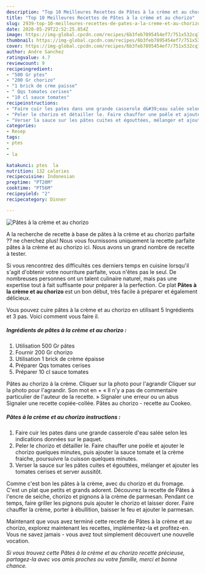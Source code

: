 ```yaml
---
description: "Top 10 Meilleures Recettes de Pâtes à la crème et au chorizo"
title: "Top 10 Meilleures Recettes de Pâtes à la crème et au chorizo"
slug: 2939-top-10-meilleures-recettes-de-pates-a-la-creme-et-au-chorizo
date: 2020-05-29T22:52:25.854Z
image: https://img-global.cpcdn.com/recipes/6b3feb7895454ef7/751x532cq70/pates-a-la-creme-et-au-chorizo-photo-principale-de-la-recette.jpg
thumbnail: https://img-global.cpcdn.com/recipes/6b3feb7895454ef7/751x532cq70/pates-a-la-creme-et-au-chorizo-photo-principale-de-la-recette.jpg
cover: https://img-global.cpcdn.com/recipes/6b3feb7895454ef7/751x532cq70/pates-a-la-creme-et-au-chorizo-photo-principale-de-la-recette.jpg
author: Andre Sanchez
ratingvalue: 4.7
reviewcount: 9
recipeingredient:
- "500 Gr ptes"
- "200 Gr chorizo"
- "1 brick de crme paisse"
- " Qqs tomates cerises"
- "10 cl sauce tomates"
recipeinstructions:
- "Faire cuir les pates dans une grande casserole d&#39;eau salée selon les indications données sur le paquet."
- "Peler le chorizo et détailler le. Faire chauffer une poêle et ajouter le chorizo quelques minutes, puis ajouter la sauce tomate et la crème fraiche, poursuivre la cuisson quelques minutes."
- "Verser la sauce sur les pâtes cuites et égouttées, mélanger et ajouter les tomates cerises et server aussitôt."
categories:
- Resep
tags:
- ptes
- 
- la

katakunci: ptes  la 
nutrition: 132 calories
recipecuisine: Indonesian
preptime: "PT20M"
cooktime: "PT56M"
recipeyield: "2"
recipecategory: Dinner

---
```



![Pâtes à la crème et au chorizo](https://img-global.cpcdn.com/recipes/6b3feb7895454ef7/751x532cq70/pates-a-la-creme-et-au-chorizo-photo-principale-de-la-recette.jpg)

A la recherche de recette à base de pâtes à la crème et au chorizo parfaite ?? ne cherchez plus! Nous vous fournissons uniquement la recette parfaite pâtes à la crème et au chorizo ici. Nous avons un grand nombre de recette à tester.

Si vous rencontrez des difficultés ces derniers temps en cuisine lorsqu'il s'agit d'obtenir votre nourriture parfaite, vous n'êtes pas le seul. De nombreuses personnes ont un talent culinaire naturel, mais pas une expertise tout à fait suffisante pour préparer à la perfection. Ce plat <strong> Pâtes à la crème et au chorizo </strong> est un bon début, très facile à préparer et également délicieux.

<!--inarticleads1-->

Vous pouvez cuire pâtes à la crème et au chorizo en utilisant 5 Ingrédients et 3 pas. Voici comment vous faire il.

##### Ingrédients de pâtes à la crème et au chorizo :

1. Utilisation 500 Gr pâtes
1. Fournir 200 Gr chorizo
1. Utilisation 1 brick de crème épaisse
1. Préparer  Qqs tomates cerises
1. Préparer 10 cl sauce tomates


Pâtes au chorizo à la crème. Cliquer sur la photo pour l&#39;agrandir Cliquer sur la photo pour l&#39;agrandir. Son mot en + « Il n&#39;y a pas de commentaire particulier de l&#39;auteur de la recette. » Signaler une erreur ou un abus Signaler une recette copiée-collée. Pâtes au chorizo - recette au Cookeo. 

<!--inarticleads2-->

##### Pâtes à la crème et au chorizo instructions :

1. Faire cuir les pates dans une grande casserole d&#39;eau salée selon les indications données sur le paquet.
1. Peler le chorizo et détailler le. Faire chauffer une poêle et ajouter le chorizo quelques minutes, puis ajouter la sauce tomate et la crème fraiche, poursuivre la cuisson quelques minutes.
1. Verser la sauce sur les pâtes cuites et égouttées, mélanger et ajouter les tomates cerises et server aussitôt.


Comme c&#39;est bon les pâtes à la crème, avec du chorizo et du fromage. C&#39;est un plat que petits et grands adorent. Découvrez la recette de Pâtes à l&#39;encre de seiche, chorizo et pignons à la crème de parmesan. Pendant ce temps, faire griller les pignons puis ajouter le chorizo et laisser dorer. Faire chauffer la crème, porter à ébullition, baisser le feu et ajouter le parmesan. 

<!--inarticleads1-->

<p>
Maintenant que vous avez terminé cette recette de Pâtes à la crème et au chorizo, explorez maintenant les recettes, implémentez-la et profitez-en. Vous ne savez jamais - vous avez tout simplement découvert une nouvelle vocation.
</p>

<p>
<i>Si vous trouvez cette Pâtes à la crème et au chorizo recette précieuse, partagez-la avec vos amis proches ou votre famille, merci et bonne chance.</i>
</p>
